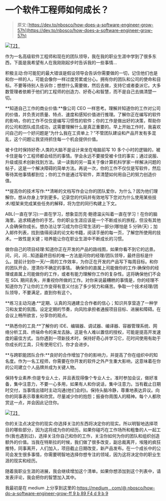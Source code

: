 # 一个软件工程师如何成长？

> 原文:[https://dev.to/nbosco/how-does-a-software-engineer-grow-57h](https://dev.to/nbosco/how-does-a-software-engineer-grow-57h)

[![](../Images/47a1c6e2f26cb78936402e13a07ebc8f.png)T2】](https://www.youtube.com/watch?v=G7RgN9ijwE4)

作为一名高级软件工程师和现在的团队领导，我在我的职业生涯中学到了很多东西，下面是我希望有人在我刚刚起步时告诉我的一些事情…

积极主动:你可能犯的最大错误是假设领导会告诉你需要做的一切，记住他们也是和你一样的人，可能会像你一样过度劳累或分心。拥有你的团队和公司的使命和目标。不要等待别人告诉你；想想什么需要做，然后去做，支持它或者委派它。大多数管理者依赖于他们的工程师的创造力、好奇心和智慧，而不是自己去搞清楚一切。

**知道自己工作的商业价值:**像公司 CEO 一样思考。理解并知道你的工作对公司的价值，并负责对质量、特点、速度和感知价值进行推理。了解你正在编写的软件的影响，你的工作不仅仅是编写习惯性的软件；你的工作是做出好的决策，帮助你的公司和团队成员成功，这需要理解什么是真正重要的。早上开始工作时，我喜欢问自己的一个好问题是“为什么我在工资单上？”不管团队建设和产品开发有多混乱，这个问题让我坚持抓住每一个机会提供价值。

被卡住时保持好奇:人类的大脑不是设计来坐在电脑前写 10 多个小时的逻辑的，被卡住是每个工程师都会经历的事情。学会永远不要接受被卡住的事实；通过说服、升级或技术创新找到方法。读一读我的另一篇关于像计算机科学家一样解决问题的帖子，这是一个解决障碍的简单方法。再说一次，你的工作不仅仅是写软件，然后等待其他事情都到位；你的工作是通过写软件，弄清楚如何用自己的努力创造价值。

**提高你的技术写作:**清晰的文档写作会让你的团队爱你，为什么？因为他们理解你，想从你身上学到更多。记录您的代码并有效地写下您对为什么使用某些技术/框架来完成某些任务的解释，将为您的同行构建上下文。

ABL(一直在学习):一直在学习，想象亚历克·鲍德温尖叫着一直在学习！在你的脑海里。追求精通你的手艺。你的职业生涯应该是一个不断成长的旅程，但没有其他人会确保你成长。想办法让学习成为你日常生活的一部分(哪怕是 5 分钟/天)；加入邮件列表，找到值得阅读的论文和书籍，阅读手册的每一页，了解您所使用的技术。一致性是关键；培养能让你在职业生涯中不断成长的习惯。

做你自己的项目经理:知道你正在开发的产品的路线图，如果你看不到它的远景。问，问，问…知道最终目标的唯一方法是问你的经理/团队领导，最终目标是什么。提前计划你一天/一周的工作效率，为你正在开发的产品写下每周目标。和你的团队开会，澄清你不确定的事情。
确保你的直属上司能做你的工作:确保你的经理或直属上司能做你的工作，或者有能力理解你工作的复杂性。这将确保他们不会在 SDL 期间丢失，并重视你所做的工作。对你来说最糟糕的事情是，你的经理不知道你为了让你的工作变得有意义付出了多少努力和痛苦。争取一个技术经理/团队领导，不要满足，直到你有这个。

**练习主动沟通:**定期、认真的沟通建立合作者的信心；知识共享营造了一种学习和友爱的氛围。设定定期的节奏，向风险承担者通报项目目标、进展和障碍。在会议上畅所欲言，分享你的观点。

**熟悉你的工具:**了解你的 IDE、编辑器、调试器、编译器、容器管理系统、网络分析工具、终端命令的来龙去脉。这是令人难以置信的授权，可能是提高开发速度的最佳方式。当你遇到一项新技术时，保持好奇心并学习它，花时间使用有助于你成长的工具，只有使用它们，你才会进步。

**与跨职能团队合作:**良好的合作增加了你的影响力，并提高了你在组织中的知名度。作为一名工程师，你需要在你开发的软件之外产生重大影响，这意味着在你的公司建立个人品牌并成为关键人物。

保持专业素养:你是专业人士，并且表现得像个专业人士。准时参加会议，做好准备，集中注意力，不要一心多用，如果有人和你说话，集中注意力。当有截止日期时交付，当事情出错时主动沟通(他们会的)。保持头脑冷静，尊重地表达异议。向你的同事表示尊重和欣赏。尽量减少你的抱怨；振奋你周围人的精神。每个人都欣赏这一点，并会因此记住你。

[![](../Images/1bc3bfa640fb1a81a6262aca98bbb828.png)T2】](https://www.youtube.com/watch?v=smpe0m4RD0M)

你的关注点决定你的现实:你选择关注的东西将决定你的现实。所以明智地选择项目的哪些部分，因为这将成为你的经历。如果你碰巧在工作场所和粗鲁的人一起工作(我也遇到过)，选择关注你自己和你的工作，关注你如何为你的团队和组织创造额外的价值。当我在特斯拉的时候，我们做了很多改变，副总裁离开，埃隆的疯狂推特，同事离开，人们加入，项目截止日期改变，新产品发布。在一个成长中的公司会发生很多事情，你需要明智地选择你想专注的领域，因为这将决定你的职业生涯的现实和经历。

随着我职业生涯的进展，我会继续增加这个清单。如果你想添加到这个列表中，请发表评论，我会把你的智慧加入其中。

我最初是在 medium 上分享到这里的:[https://medium . com/@ nbosco/how-do-a-software-engineer-grow-ff 9 b 89 F4 d 9 b 9](https://medium.com/@nbosco/how-does-a-software-engineer-grow-ff9b89f4d9b9)